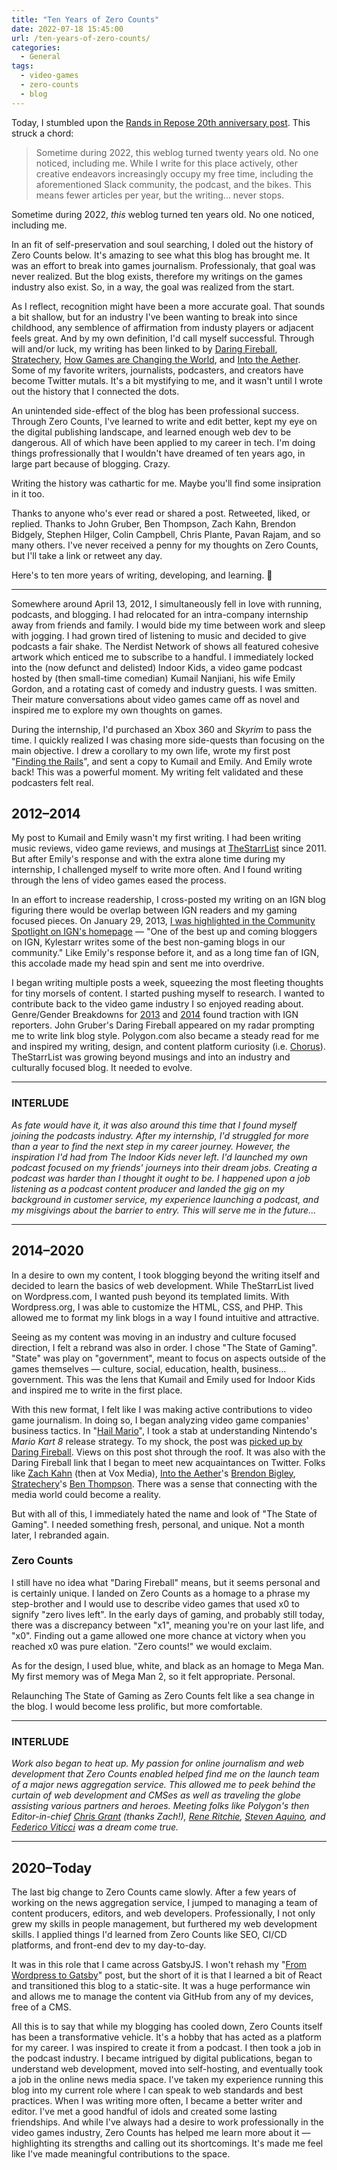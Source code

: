 ```yaml
---
title: "Ten Years of Zero Counts"
date: 2022-07-18 15:45:00
url: /ten-years-of-zero-counts/
categories:
  - General
tags:
  - video-games
  - zero-counts
  - blog
---
```


Today, I stumbled upon the [Rands in Repose 20th anniversary post](https://randsinrepose.com/archives/just-awful-writing/). This struck a chord:

> Sometime during 2022, this weblog turned twenty years old. No one noticed, including me. While I write for this place actively, other creative endeavors increasingly occupy my free time, including the aforementioned Slack community, the podcast, and the bikes. This means fewer articles per year, but the writing… never stops.

Sometime during 2022, *this* weblog turned ten years old. No one noticed, including me.

In an fit of self-preservation and soul searching, I doled out the history of Zero Counts below. It's amazing to see what this blog has brought me. It was an effort to break into games journalism. Professionaly, that goal was never realized. But the blog exists, therefore my writings on the games industry also exist. So, in a way, the goal was realized from the start.

As I reflect, recognition might have been a more accurate goal. That sounds a bit shallow, but for an industry I've been wanting to break into since childhood, any semblence of affirmation from industy players or adjacent feels great. And by my own definition, I'd call myself successful. Through will and/or luck, my writing has been linked to by [Daring Fireball](https://daringfireball.net/linked/2014/06/01/hail-mario), [Stratechery](https://mailchi.mp/stratechery/homepod-goes-on-sale-the-smartphone-and-the-end-of-history-the-success-of-the-nintendo-switch?e=6145ffaea9), [How Games are Changing the World](http://campbellnotes.com/how-games-change-world-january-7-goty-2020-vs-2010/), and [Into the Aether](https://medium.com/from-the-aether/brendon-bigleys-top-10-games-of-2021-def501a50b19). Some of my favorite writers, journalists, podcasters, and creators have become Twitter mutals. It's a bit mystifying to me, and it wasn't until I wrote out the history that I connected the dots.

An unintended side-effect of the blog has been professional success. Through Zero Counts, I've learned to write and edit better, kept my eye on the digital publishing landscape, and learned enough web dev to be dangerous. All of which have been applied to my career in tech. I'm doing things profressionally that I wouldn't have dreamed of ten years ago, in large part because of blogging. Crazy.

Writing the history was cathartic for me. Maybe you'll find some insipration in it too.

Thanks to anyone who's ever read or shared a post. Retweeted, liked, or replied. Thanks to John Gruber, Ben Thompson, Zach Kahn, Brendon Bidgely, Stephen Hilger, Colin Campbell, Chris Plante, Pavan Rajam, and so many others. I've never received a penny for my thoughts on Zero Counts, but I'll take a link or retweet any day.

Here's to ten more years of writing, developing, and learning. 🥃

---

Somewhere around April 13, 2012, I simultaneously fell in love with running, podcasts, and blogging. I had relocated for an intra-company internship away from friends and family. I would bide my time between work and sleep with jogging. I had grown tired of listening to music and decided to give podcasts a fair shake. The Nerdist Network of shows all featured cohesive artwork which enticed me to subscribe to a handful. I immediately locked into the (now defunct and delisted) Indoor Kids, a video game podcast hosted by (then small-time comedian) Kumail Nanjiani, his wife Emily Gordon, and a rotating cast of comedy and industry guests. I was smitten. Their mature conversations about video games came off as novel and inspired me to explore my own thoughts on games.

During the internship, I'd purchased an Xbox 360 and *Skyrim* to pass the time. I quickly realized I was chasing more side-quests than focusing on the main objective. I drew a corollary to my own life, wrote my first post "[Finding the Rails](/2012/04/13/finding-the-rails/)", and sent a copy to Kumail and Emily. And Emily wrote back! This was a powerful moment. My writing felt validated and these podcasters felt real.

## 2012–2014

My post to Kumail and Emily wasn't my first writing. I had been writing music reviews, video game reviews, and musings at [TheStarrList](https://thestarrlist.wordpress.com) since 2011. But after Emily's response and with the extra alone time during my internship, I challenged myself to write more often. And I found writing through the lens of video games eased the process.

In an effort to increase readership, I cross-posted my writing on an IGN blog figuring there would be overlap between IGN readers and my gaming focused pieces. On January 29, 2013, [I was highlighted in the Community Spotlight on IGN's homepage](https://web.archive.org/web/20130129201653/http://www.ign.com/) — "One of the best up and coming bloggers on IGN, Kylestarr writes some of the best non-gaming blogs in our community." Like Emily's response before it, and as a long time fan of IGN, this accolade made my head spin and sent me into overdrive.

I began writing multiple posts a week, squeezing the most fleeting thoughts for tiny morsels of content. I started pushing myself to research. I wanted to contribute back to the video game industry I so enjoyed reading about. Genre/Gender Breakdowns for [2013](/2013/06/15/e3-2013-genre-gender-breakdown/) and [2014](/2015/02/08/e3-2014-genre-gender-breakdown/) found traction with IGN reporters. John Gruber's Daring Fireball appeared on my radar prompting me to write link blog style. Polygon.com also became a steady read for me and inspired my writing, design, and content platform curiosity (i.e. [Chorus](https://getchorus.voxmedia.com)). TheStarrList was growing beyond musings and into an industry and culturally focused blog. It needed to evolve.

---

### INTERLUDE

*As fate would have it, it was also around this time that I found myself joining the podcasts industry. After my internship, I'd struggled for more than a year to find the next step in my career journey. However, the inspiration I'd had from The Indoor Kids never left. I'd launched my own podcast focused on my friends' journeys into their dream jobs. Creating a podcast was harder than I thought it ought to be. I happened upon a job listening as a podcast content producer and landed the gig on my background in customer service, my experience launching a podcast, and my misgivings about the barrier to entry. This will serve me in the future...*

---

## 2014–2020

In a desire to own my content, I took blogging beyond the writing itself and decided to learn the basics of web development. While TheStarrList lived on Wordpress.com, I wanted push beyond its templated limits. With Wordpress.org, I was able to customize the HTML, CSS, and PHP. This allowed me to format my link blogs in a way I found intuitive and attractive.

Seeing as my content was moving in an industry and culture focused direction, I felt a rebrand was also in order. I chose "The State of Gaming". "State" was play on "government", meant to focus on aspects outside of the games themselves — culture, social, education, health, business… government. This was the lens that Kumail and Emily used for Indoor Kids and inspired me to write in the first place.

With this new format, I felt like I was making active contributions to video game journalism. In doing so, I began analyzing video game companies' business tactics. In "[Hail Mario](/2014/06/01/hail-mario/)", I took a stab at understanding Nintendo's *Mario Kart 8* release strategy. To my shock, the post was [picked up by Daring Fireball](https://daringfireball.net/linked/2014/06/01/hail-mario). Views on this post shot through the roof. It was also with the Daring Fireball link that I began to meet new acquaintances on Twitter. Folks like [Zach Kahn](https://twitter.com/zkahn?s=21&t=SLS5w90JQ66BrP_jTeqqvg) (then at Vox Media), [Into the Aether](https://intothecast.online)'s [Brendon Bigley](https://twitter.com/brendonbigley?s=21&t=SLS5w90JQ66BrP_jTeqqvg), [Stratechery](https://stratechery.com)'s [Ben Thompson](https://twitter.com/benthompson?s=21&t=SLS5w90JQ66BrP_jTeqqvg). There was a sense that connecting with the media world could become a reality.

But with all of this, I immediately hated the name and look of "The State of Gaming". I needed something fresh, personal, and unique. Not a month later, I rebranded again.

### Zero Counts

I still have no idea what "Daring Fireball" means, but it seems personal and is certainly unique. I landed on Zero Counts as a homage to a phrase my step-brother and I would use to describe video games that used x0 to signify "zero lives left". In the early days of gaming, and probably still today, there was a discrepancy between "x1", meaning you're on your last life, and "x0". Finding out a game allowed one more chance at victory when you reached x0 was pure elation. "Zero counts!" we would exclaim.

As for the design, I used blue, white, and black as an homage to Mega Man. My first memory was of Mega Man 2, so it felt appropriate. Personal.

Relaunching The State of Gaming as Zero Counts felt like a sea change in the blog. I would become less prolific, but more comfortable.

---

### INTERLUDE

*Work also began to heat up. My passion for online journalism and web development that Zero Counts enabled helped find me on the launch team of a major news aggregation service. This allowed me to peek behind the curtain of web development and CMSes as well as traveling the globe assisting various partners and heroes. Meeting folks like Polygon's then Editor-in-chief [Chris Grant](https://twitter.com/chrisgrant?s=21&t=SLS5w90JQ66BrP_jTeqqvg) (thanks Zach!), [Rene Ritchie](https://www.youtube.com/c/ReneRitchie/videos), [Steven Aquino](https://twitter.com/steven_aquino?s=21&t=SLS5w90JQ66BrP_jTeqqvg), and [Federico Viticci](https://twitter.com/viticci?s=21&t=SLS5w90JQ66BrP_jTeqqvg) was a dream come true.*

---

## 2020–Today

The last big change to Zero Counts came slowly. After a few years of working on the news aggregation service, I jumped to managing a team of content producers, editors, and web developers. Professionally, I not only grew my skills in people management, but furthered my web development skills. I applied things I'd learned from Zero Counts like SEO, CI/CD platforms, and front-end dev to my day-to-day.

It was in this role that I came across GatsbyJS. I won't rehash my "[From Wordpress to Gatsby](https://zerocounts.net/2020/09/14/from-wordpress-to-gatsby/)" post, but the short of it is that I learned a bit of React and transitioned this blog to a static-site. It was a huge performance win and allows me to manage the content via GitHub from any of my devices, free of a CMS.

All this is to say that while my blogging has cooled down, Zero Counts itself has been a transformative vehicle. It's a hobby that has acted as a platform for my career. I was inspired to create it from a podcast. I then took a job in the podcast industry. I became intrigued by digital publications, began to understand web development, moved into self-hosting, and eventually took a job in the online news media space. I've taken my experience running this blog into my current role where I can speak to web standards and best practices. When I was writing more often, I became a better writer and editor. I've met a good handful of idols and created some lasting friendships. And while I've always had a desire to work professionally in the video games industry, Zero Counts has helped me learn more about it — highlighting its strengths and calling out its shortcomings. It's made me feel like I've made meaningful contributions to the space.
